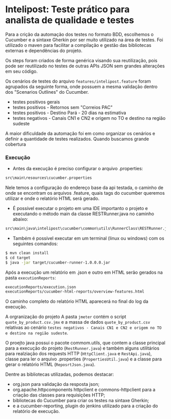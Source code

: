 # Intelipost: Teste prático para analista de qualidade e testes

Para a crição da automação dos testes no formato BDD, escolhemos o Cucumber e a sintaxe Gherkin por ser muito utilizado na área de testes.
Foi utilizado o maven para facilitar a compilação e gestão das bibliotecas externas e dependências do projeto.

Os steps foram criados de forma genérica visando sua reutilização, pois pode ser reutilizado no testes de outras APIs JSON sem grandes alterações em seu código.

Os cenários de testes do arquivo `features/intelipost.feature` foram agrupados da seguinte forma, onde possuem a mesma validação dentro dos "Scenarios Outlines" do Cucumber.
  - testes positivos gerais
  - testes positivos - Retornos sem "Correios PAC"
  - testes positivos - Destino Pará - 20 dias na estimativa
  - testes negativos - Canais CN1 e CN2 e origem no TO e destino na região sudeste

A maior dificuldade da automação foi em como organizar os cenários e definir a quantidade de testes realizados. Quando buscamos grande cobertura

### Execução

- Antes da execução é preciso configurar o arquivo .properties:
 ```sh
 src\main\resources\cucumber.properties
 ```
 Nele temos a configuração do endereço base da api testada, o caminho de onde se encontram os arquivos .feature, quais tags do cucumber queremos utilizar e onde o relatório HTML será gerado.


- É possível executar o projeto em uma IDE importanto o projeto e executando o método main da classe RESTRunner.java no caminho abaixo:
```sh
src\main\java\intelipost\cucumber\common\utils\RunnerClass\RESTRunner.java
```

- Também é possível executar em um terminal (linux ou windows) com os seguintes comandos:
```sh
$ mvn clean install
$ cd target
$ java -jar target/cucumber-runner-1.0.0.0.jar
```
Após a execução um relatório em .json e outro em HTML serão gerados na pasta `executionReports`:
```sh
executionReports/execution.json
executionReports/cucumber-html-reports/overview-features.html
```
O caminho completo do relatório HTML aparecerá no final do log da execução.


A orgranização do projeto
A pasta `jmeter` contém o script `quote_by_product.csv.jmx` e a massa de dados `quote_by_product.csv` relativas ao cenário `testes negativos - Canais CN1 e CN2 e origem no TO e destino na região sudeste`.

O proejto java possui o pacote commom.utils, que contem a classe principal para a execução do projeto (`RestRunner.java`) e também alguns utilitários para realziação dos requests HTTP (`HttpClient.java` e `RestApi.java`), classe para ler o arquivo .properties (`PropertiesUtil.java`) e a classe para gerar o relatório HTML (`ReposrtJson.java`).

Dentre as bibliotecas utilizadas, podemos destacar:
- org.json para validação da resposta json;
- org.apache.httpcomponents httpclient e commons-httpclient para a criação das classes para requisições HTTP;
- bibliotecas do Cucumber para criar os testes na sintaxe Gherkin;
- e a cucumber-reporting, plugin do jenkins utilizado para a criação do relatório de execução.

